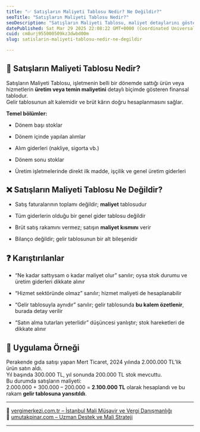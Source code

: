 ```yaml
---
title: "✅ Satışların Maliyeti Tablosu Nedir? Ne Değildir?"
seoTitle: "Satışların Maliyeti Tablosu Nedir?"
seoDescription: "Satışların Maliyeti Tablosu, maliyet detaylarını göstererek brüt kârın hesaplanmasına yardımcı olan finansal tablodur"
datePublished: Sat Mar 29 2025 22:08:22 GMT+0000 (Coordinated Universal Time)
cuid: cm8urj955000509kz3dwbd00m
slug: satislarin-maliyeti-tablosu-nedir-ne-degildir

---
```


## 🔹 Satışların Maliyeti Tablosu Nedir?

Satışların Maliyeti Tablosu, işletmenin belli bir dönemde sattığı ürün veya hizmetlerin **üretim veya temin maliyetini** detaylı biçimde gösteren finansal tablodur.  
Gelir tablosunun alt kalemidir ve brüt kârın doğru hesaplanmasını sağlar.

**Temel bölümler:**

* Dönem başı stoklar
    
* Dönem içinde yapılan alımlar
    
* Alım giderleri (nakliye, sigorta vb.)
    
* Dönem sonu stoklar
    
* Üretim işletmelerinde direkt ilk madde, işçilik ve genel üretim giderleri
    

## ❌ Satışların Maliyeti Tablosu Ne Değildir?

* Satış faturalarının toplamı değildir; **maliyet** tablosudur
    
* Tüm giderlerin olduğu bir genel gider tablosu değildir
    
* Brüt satış rakamını vermez; satışın **maliyet kısmını** verir
    
* Bilanço değildir; gelir tablosunun bir alt bileşenidir
    

## ❓ Karıştırılanlar

* “Ne kadar sattıysam o kadar maliyet olur” sanılır; oysa stok durumu ve üretim giderleri dikkate alınır
    
* “Hizmet sektöründe olmaz” sanılır; hizmet maliyeti de hesaplanabilir
    
* “Gelir tablosuyla aynıdır” sanılır; gelir tablosunda **bu kalem özetlenir**, burada detay verilir
    
* “Satın alma tutarları yeterlidir” düşüncesi yanlıştır; stok hareketleri de dikkate alınır
    

## 🧠 Uygulama Örneği

Perakende gıda satışı yapan Mert Ticaret, 2024 yılında 2.000.000 TL’lik ürün satın aldı.  
Yıl başında 300.000 TL, yıl sonunda 200.000 TL stok mevcuttu.  
Bu durumda satışların maliyeti:  
2.000.000 + 300.000 – 200.000 = **2.100.000 TL** olarak hesaplandı ve bu rakam **gelir tablosuna yansıtıldı**.

---

🔗 [vergimerkezi.com.tr – İstanbul Mali Müşavir ve Vergi Danışmanlığı](https://vergimerkezi.com.tr)  
🔗 [umutakpinar.com – Uzman Destek ve Mali Strateji](https://umutakpinar.com)

---